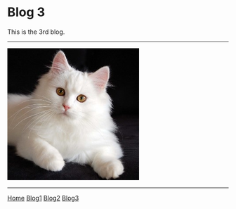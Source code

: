 # Blog 3

<div class="panel">
  This is the 3rd blog.
  <hr>
  <img src="../images/cat1.jpg">
  <hr>
  <a href="/">Home</a>
  <a href="blog1">Blog1</a>
  <a href="blog2">Blog2</a>
  <a href="blog3">Blog3</a>
</div>

